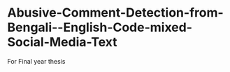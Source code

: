 # Abusive-Comment-Detection-from-Bengali--English-Code-mixed-Social-Media-Text

For Final year thesis
